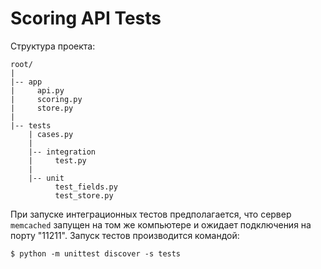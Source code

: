 # Scoring API Tests

Структура проекта:
```
root/
|
|-- app
|     api.py
|     scoring.py
|     store.py
|
|-- tests
    | cases.py
    |
    |-- integration
    |     test.py
    |
    |-- unit
          test_fields.py
          test_store.py
```

При запуске интеграционных тестов предполагается, что сервер
`memcached` запущен на том же компьютере и ожидает подключения
на порту "11211". Запуск тестов производится командой:
```
$ python -m unittest discover -s tests
```
